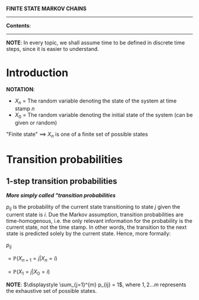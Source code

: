 **FINITE STATE MARKOV CHAINS**

---

**Contents**:



---

**NOTE**: In every topic, we shall assume time to be defined in discrete time steps, since it is easier to understand.

# Introduction
**NOTATION**:

- $X_n$ = The random variable denoting the state of the system at time stamp $n$
- $X_0$ = The random variable denoting the initial state of the system (can be given or random)

"Finite state" $\implies$ $X_n$ is one of a finite set of possible states

# Transition probabilities
## 1-step transition probabilities
**_More simply called "transition probabilities_**

$p_{ij}$ is the probability of the current state transitioning to state $j$ given the current state is $i$. Due the Markov assumption, transition probabilities are time-homogenous, i.e. the only relevant information for the probability is the current state, not the time stamp.  In other words, the transition to the next state is predicted solely by the current state. Hence, more formally:

$p_{ij}$

$= \mathbb{P}(X_{n+1} = j | X_n = i)$

$= \mathbb{P}(X_1 = j | X_0 = i)$

**NOTE**: $\displaystyle \sum_{j=1}^{m} p_{ij} = 1$, where ${1, 2 ... m}$ represents the exhaustive set of possible states.
